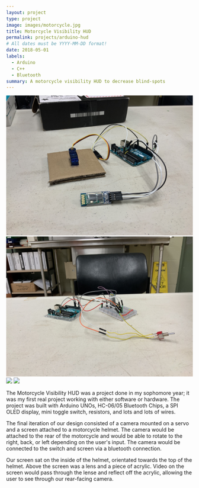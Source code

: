 ```yaml
---
layout: project
type: project
image: images/motorcycle.jpg
title: Motorcycle Visibility HUD
permalink: projects/arduino-hud
# All dates must be YYYY-MM-DD format!
date: 2018-05-01
labels:
  - Arduino
  - C++
  - Bluetooth
summary: A motorcycle visibility HUD to decrease blind-spots
---
```


<div class="ui small rounded images">
  <img class="ui image" src="../images/bluetooth.jpg">
  <img class="ui image" src="../images/switch.jpg">
  <img class="ui image" src="../images/camera.gif">
  <img class="ui image" src="../images/servo.gif">
</div>

The Motorcycle Visibility HUD was a project done in my sophomore year; it was my first real project working with either software or hardware. The project was built with Arduino UNOs, HC-06/05 Bluetooth Chips, a SPI OLED display, mini toggle switch, resistors, and lots and lots of wires. 

The final iteration of our design consisted of a camera mounted on a servo and a screen attached to a motorcycle helmet. The camera would be attached to the rear of the motorcycle and would be able to rotate to the right, back, or left depending on the user's input. The camera would be connected to the switch and screen via a bluetooth connection. 

Our screen sat on the inside of the helmet, orientated towards the top of the helmet. Above the screen was a lens and a piece of acrylic. Video on the screen would pass through the lense and reflect off the acrylic, allowing the user to see through our rear-facing camera. 
